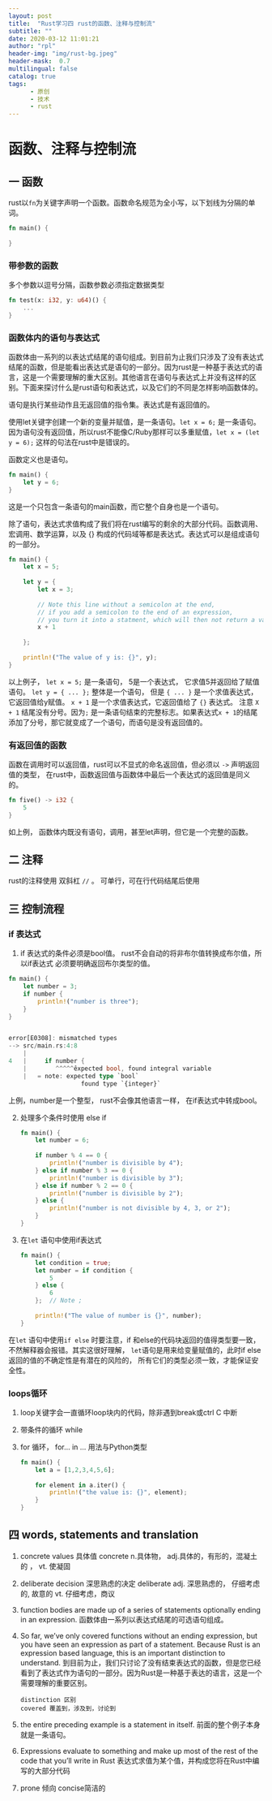 ```yaml
---
layout: post
title:  "Rust学习四 rust的函数、注释与控制流"
subtitle: ""
date: 2020-03-12 11:01:21
author: "rpl"
header-img: "img/rust-bg.jpeg"
header-mask:  0.7
multilingual: false
catalog: true
tags:
      - 原创
      - 技术
      - rust
---
```


# 函数、注释与控制流


## 一 函数

rust以<code>fn</code>为关键字声明一个函数。函数命名规范为全小写，以下划线为分隔的单词。
```rust
fn main() {
    
}
```



### 带参数的函数
多个参数以逗号分隔，函数参数必须指定数据类型

```rust
fn test(x: i32, y: u64)() {
    ...
}
```


### 函数体内的语句与表达式
函数体由一系列的以表达式结尾的语句组成。到目前为止我们只涉及了没有表达式结尾的函数，但是能看出表达式是语句的一部分。因为rust是一种基于表达式的语言，这是一个需要理解的重大区别。其他语言在语句与表达式上并没有这样的区别。下面来探讨什么是rust语句和表达式，以及它们的不同是怎样影响函数体的。


语句是执行某些动作且无返回值的指令集。表达式是有返回值的。

使用let关键字创建一个新的变量并赋值，是一条语句。`let x = 6;`  是一条语句。因为语句没有返回值，所以rust不能像C/Ruby那样可以多重赋值，`let x = (let y = 6);` 这样的句法在rust中是错误的。

函数定义也是语句。
```rust
fn main() {
    let y = 6;
}
```
这是一个只包含一条语句的main函数，而它整个自身也是一个语句。

除了语句，表达式求值构成了我们将在rust编写的剩余的大部分代码。函数调用、宏调用、数学运算，以及 {} 构成的代码域等都是表达式。表达式可以是组成语句的一部分。
```rust
fn main() {
    let x = 5; 
    
    let y = {  
        let x = 3;  
        
        // Note this line without a semicolon at the end, 
        // if you add a semicolon to the end of an expression, 
        // you turn it into a statment, which will then not return a value.
        x + 1 
        	  
    };
    
    println!("The value of y is: {}", y);
}
```
以上例子， `let x = 5;` 是一条语句， 5是一个表达式， 它求值5并返回给了赋值语句。
`let y = { ... };` 整体是一个语句， 但是 `{ ... }` 是一个求值表达式， 它返回值给y赋值。
`x + 1` 是一个求值表达式，它返回值给了 `{}` 表达式。 注意 `X + 1` 结尾没有分号。因为`;` 是一条语句结束的完整标志。如果表达式`x + 1`的结尾添加了分号，那它就变成了一个语句，而语句是没有返回值的。


### 有返回值的函数 

函数在调用时可以返回值，rust可以不显式的命名返回值，但必须以 `->` 声明返回值的类型， 在rust中，函数返回值与函数体中最后一个表达式的返回值是同义的。
```rust
fn five() -> i32 {
	5
}
```
如上例， 函数体内既没有语句，调用，甚至let声明，但它是一个完整的函数。


## 二 注释
rust的注释使用 双斜杠 `//` 。  可单行，可在行代码结尾后使用



## 三 控制流程

### if 表达式

1. if 表达式的条件必须是bool值。 rust不会自动的将非布尔值转换成布尔值，所以if表达式 必须要明确返回布尔类型的值。
```rust
fn main() {
    let number = 3; 
    if number {
        println!("number is three");
    }
}


error[E0308]: mismatched types  
--> src/main.rs:4:8
	| 
4 	|     if number {
    |        ^^^^^êxpected bool, found integral variable
    |   = note: expected type `bool`
    				found type `{integer}`
```

上例，number是一个整型， rust不会像其他语言一样， 在if表达式中转成bool。


2. 处理多个条件时使用 else if
   ```rust
   fn main() {
       let number = 6;
       
       if number % 4 == 0 {
           println!("number is divisible by 4");
       } else if number % 3 == 0 {
           println!("number is divisible by 3");
       } else if number % 2 == 0 {
           println!("number is divisible by 2");
       } else {
           println!("number is not divisible by 4, 3, or 2");
       }
   }
   
   ```

   
3. 在`let` 语句中使用if表达式
   ```rust
   fn main() {
       let condition = true;
       let number = if condition {
           5
       } else {
           6
       };  // Note ;
       
       println!("The value of number is {}", number);
   }
   ```
在`let` 语句中使用`if else` 时要注意，if 和else的代码块返回的值得类型要一致，不然解释器会报错。其实这很好理解， `let`语句是用来给变量赋值的，此时if else 返回的值的不确定性是有潜在的风险的， 所有它们的类型必须一致，才能保证安全性。


### loops循环
1. loop关键字会一直循环loop块内的代码，除非遇到break或ctrl C 中断

2. 带条件的循环 while

3. for 循环，  for... in ... 用法与Python类型
   ```rust
   fn main() {
       let a = [1,2,3,4,5,6];
       
       for element in a.iter() {
           println!("the value is: {}", element);
       }
   }
   ```

   





## 四 words,  statements and translation

1. concrete values 具体值  concrete n.具体物， adj.具体的，有形的，混凝土的 ，  vt. 使凝固

   

2. deliberate decision  深思熟虑的决定  deliberate   adj. 深思熟虑的， 仔细考虑的, 故意的  vt. 仔细考虑，商议



3. function bodies are made up of a series of statements optionally ending in an expression.
	函数体由一系列以表达式结尾的可选语句组成。



4. So far, we’ve only covered functions without an ending expression, but you have seen an expression as part of a statement. Because Rust is an expression based language, this is an important distinction to understand.
	到目前为止，我们只讨论了没有结束表达式的函数，但是您已经看到了表达式作为语句的一部分。因为Rust是一种基于表达的语言，这是一个需要理解的重要区别。
	```text
    distinction 区别    
    covered 覆盖到，涉及到，讨论到
   ```


5. the entire preceding example is a statement in itself.
    前面的整个例子本身就是一条语句。



6. Expressions evaluate to something and make up most of the rest of the code that you’ll write in Rust
    表达式求值为某个值，并构成您将在Rust中编写的大部分代码

  

7. prone 倾向    concise简洁的